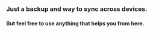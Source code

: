 ### Just a backup and way to sync across devices.

#### But feel free to use anything that helps you from here.
